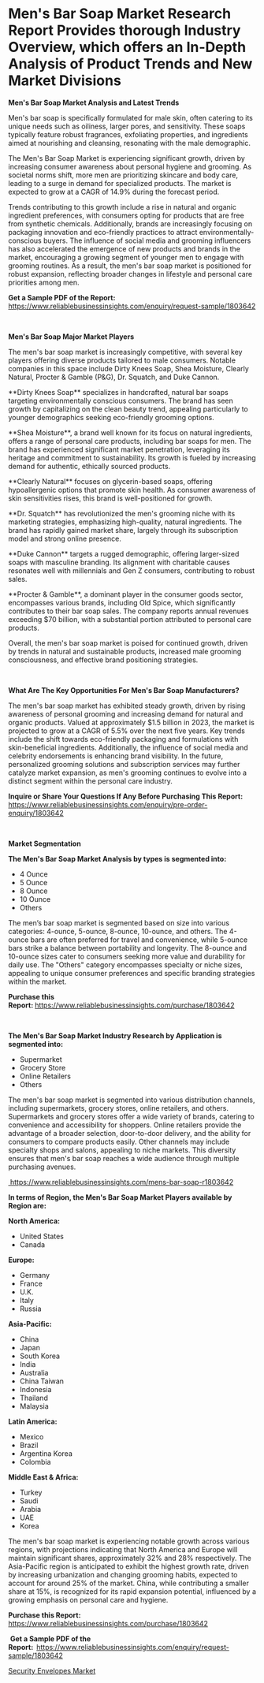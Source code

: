 <p><h1>Men's Bar Soap Market Research Report Provides thorough Industry Overview, which offers an In-Depth Analysis of Product Trends and New Market Divisions</h1></p><p><strong>Men's Bar Soap Market Analysis and Latest Trends</strong></p>
<p><p>Men's bar soap is specifically formulated for male skin, often catering to its unique needs such as oiliness, larger pores, and sensitivity. These soaps typically feature robust fragrances, exfoliating properties, and ingredients aimed at nourishing and cleansing, resonating with the male demographic.</p><p>The Men's Bar Soap Market is experiencing significant growth, driven by increasing consumer awareness about personal hygiene and grooming. As societal norms shift, more men are prioritizing skincare and body care, leading to a surge in demand for specialized products. The market is expected to grow at a CAGR of 14.9% during the forecast period. </p><p>Trends contributing to this growth include a rise in natural and organic ingredient preferences, with consumers opting for products that are free from synthetic chemicals. Additionally, brands are increasingly focusing on packaging innovation and eco-friendly practices to attract environmentally-conscious buyers. The influence of social media and grooming influencers has also accelerated the emergence of new products and brands in the market, encouraging a growing segment of younger men to engage with grooming routines. As a result, the men's bar soap market is positioned for robust expansion, reflecting broader changes in lifestyle and personal care priorities among men.</p></p>
<p><strong>Get a Sample PDF of the Report:&nbsp;</strong> <a href="https://www.reliablebusinessinsights.com/enquiry/request-sample/1803642?utm_campaign=2221&utm_medium=2&utm_source=Github&utm_content=ia&utm_term=07022025&utm_id=mens-bar-soap">https://www.reliablebusinessinsights.com/enquiry/request-sample/1803642</a></p>
<p>&nbsp;</p>
<p><strong>Men's Bar Soap Major Market Players</strong></p>
<p><p>The men's bar soap market is increasingly competitive, with several key players offering diverse products tailored to male consumers. Notable companies in this space include Dirty Knees Soap, Shea Moisture, Clearly Natural, Procter & Gamble (P&G), Dr. Squatch, and Duke Cannon.</p><p>**Dirty Knees Soap** specializes in handcrafted, natural bar soaps targeting environmentally conscious consumers. The brand has seen growth by capitalizing on the clean beauty trend, appealing particularly to younger demographics seeking eco-friendly grooming options.</p><p>**Shea Moisture**, a brand well known for its focus on natural ingredients, offers a range of personal care products, including bar soaps for men. The brand has experienced significant market penetration, leveraging its heritage and commitment to sustainability. Its growth is fueled by increasing demand for authentic, ethically sourced products.</p><p>**Clearly Natural** focuses on glycerin-based soaps, offering hypoallergenic options that promote skin health. As consumer awareness of skin sensitivities rises, this brand is well-positioned for growth.</p><p>**Dr. Squatch** has revolutionized the men's grooming niche with its marketing strategies, emphasizing high-quality, natural ingredients. The brand has rapidly gained market share, largely through its subscription model and strong online presence. </p><p>**Duke Cannon** targets a rugged demographic, offering larger-sized soaps with masculine branding. Its alignment with charitable causes resonates well with millennials and Gen Z consumers, contributing to robust sales.</p><p>**Procter & Gamble**, a dominant player in the consumer goods sector, encompasses various brands, including Old Spice, which significantly contributes to their bar soap sales. The company reports annual revenues exceeding $70 billion, with a substantial portion attributed to personal care products.</p><p>Overall, the men's bar soap market is poised for continued growth, driven by trends in natural and sustainable products, increased male grooming consciousness, and effective brand positioning strategies.</p></p>
<p>&nbsp;</p>
<p><strong>What Are The Key Opportunities For Men's Bar Soap Manufacturers?</strong></p>
<p><p>The men's bar soap market has exhibited steady growth, driven by rising awareness of personal grooming and increasing demand for natural and organic products. Valued at approximately $1.5 billion in 2023, the market is projected to grow at a CAGR of 5.5% over the next five years. Key trends include the shift towards eco-friendly packaging and formulations with skin-beneficial ingredients. Additionally, the influence of social media and celebrity endorsements is enhancing brand visibility. In the future, personalized grooming solutions and subscription services may further catalyze market expansion, as men's grooming continues to evolve into a distinct segment within the personal care industry.</p></p>
<p><strong>Inquire or Share Your Questions If Any Before Purchasing This Report:</strong> <a href="https://www.reliablebusinessinsights.com/enquiry/pre-order-enquiry/1803642?utm_campaign=2221&utm_medium=2&utm_source=Github&utm_content=ia&utm_term=07022025&utm_id=mens-bar-soap">https://www.reliablebusinessinsights.com/enquiry/pre-order-enquiry/1803642</a></p>
<p>&nbsp;</p>
<p><strong>Market Segmentation</strong></p>
<p><strong>The Men's Bar Soap Market Analysis by types is segmented into:</strong></p>
<p><ul><li>4 Ounce</li><li>5 Ounce</li><li>8 Ounce</li><li>10 Ounce</li><li>Others</li></ul></p>
<p><p>The men’s bar soap market is segmented based on size into various categories: 4-ounce, 5-ounce, 8-ounce, 10-ounce, and others. The 4-ounce bars are often preferred for travel and convenience, while 5-ounce bars strike a balance between portability and longevity. The 8-ounce and 10-ounce sizes cater to consumers seeking more value and durability for daily use. The "Others" category encompasses specialty or niche sizes, appealing to unique consumer preferences and specific branding strategies within the market.</p></p>
<p><strong>Purchase this Report:&nbsp;</strong><a href="https://www.reliablebusinessinsights.com/purchase/1803642?utm_campaign=2221&utm_medium=2&utm_source=Github&utm_content=ia&utm_term=07022025&utm_id=mens-bar-soap">https://www.reliablebusinessinsights.com/purchase/1803642</a></p>
<p>&nbsp;</p>
<p><strong>The Men's Bar Soap Market Industry Research by Application is segmented into:</strong></p>
<p><ul><li>Supermarket</li><li>Grocery Store</li><li>Online Retailers</li><li>Others</li></ul></p>
<p><p>The men's bar soap market is segmented into various distribution channels, including supermarkets, grocery stores, online retailers, and others. Supermarkets and grocery stores offer a wide variety of brands, catering to convenience and accessibility for shoppers. Online retailers provide the advantage of a broader selection, door-to-door delivery, and the ability for consumers to compare products easily. Other channels may include specialty shops and salons, appealing to niche markets. This diversity ensures that men's bar soap reaches a wide audience through multiple purchasing avenues.</p></p>
<p><a href="https://www.reliablebusinessinsights.com/mens-bar-soap-r1803642?utm_campaign=2221&utm_medium=2&utm_source=Github&utm_content=ia&utm_term=07022025&utm_id=mens-bar-soap">&nbsp;https://www.reliablebusinessinsights.com/mens-bar-soap-r1803642</a></p>
<p><strong>In terms of Region, the Men's Bar Soap Market Players available by Region are:</strong></p>
<p>
    <p> <strong> North America: </strong>
        <ul>
            <li>United States</li>
            <li>Canada</li>
        </ul>
        </p> 
    <p> <strong> Europe: </strong>
        <ul>
            <li>Germany</li>
            <li>France</li>
            <li>U.K.</li>
            <li>Italy</li>
            <li>Russia</li>
        </ul>
        </p> 
    <p> <strong> Asia-Pacific: </strong>
        <ul>
            <li>China</li>
            <li>Japan</li>
            <li>South Korea</li>
            <li>India</li>
            <li>Australia</li>
            <li>China Taiwan</li>
            <li>Indonesia</li>
            <li>Thailand</li>
            <li>Malaysia</li>
        </ul>
        </p> 
    <p> <strong> Latin America: </strong>
        <ul>
            <li>Mexico</li>
            <li>Brazil</li>
            <li>Argentina Korea</li>
            <li>Colombia</li>
        </ul>
        </p> 
    <p> <strong> Middle East & Africa: </strong>
        <ul>
            <li>Turkey</li>
            <li>Saudi</li>
            <li>Arabia</li>
            <li>UAE</li>
            <li>Korea</li>
        </ul>
    </p>
    </p>
<p><p>The men's bar soap market is experiencing notable growth across various regions, with projections indicating that North America and Europe will maintain significant shares, approximately 32% and 28% respectively. The Asia-Pacific region is anticipated to exhibit the highest growth rate, driven by increasing urbanization and changing grooming habits, expected to account for around 25% of the market. China, while contributing a smaller share at 15%, is recognized for its rapid expansion potential, influenced by a growing emphasis on personal care and hygiene.</p></p>
<p><strong>Purchase this Report: </strong><a href="https://www.reliablebusinessinsights.com/purchase/1803642?utm_campaign=2221&utm_medium=2&utm_source=Github&utm_content=ia&utm_term=07022025&utm_id=mens-bar-soap">https://www.reliablebusinessinsights.com/purchase/1803642</a></p>
<p>&nbsp;<strong>Get a Sample PDF of the Report:&nbsp;&nbsp;</strong><a href="https://www.reliablebusinessinsights.com/enquiry/request-sample/1803642?utm_campaign=2221&utm_medium=2&utm_source=Github&utm_content=ia&utm_term=07022025&utm_id=mens-bar-soap">https://www.reliablebusinessinsights.com/enquiry/request-sample/1803642</a></p>
<p><strong></strong></p>
<p><p><a href="https://github.com/klindsey95/Market-Research-Report-List-1/blob/main/security-envelopes-market.md?utm_campaign=2221&utm_medium=2&utm_source=Github&utm_content=ia&utm_term=07022025&utm_id=mens-bar-soap">Security Envelopes Market</a></p></p>